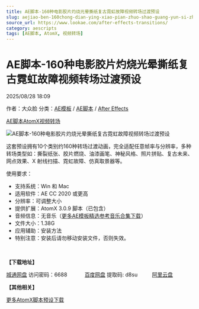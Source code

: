 ```yaml
---
title: AE脚本-160种电影胶片灼烧光晕撕纸复古霓虹故障视频转场过渡预设
slug: aejiao-ben-160chong-dian-ying-xiao-pian-zhuo-shao-guang-yun-si-zhi-fu-gu-ni-hong-gu-zhang-shi-pin-zhuan-chang-guo-du-yu-she
source_url: https://www.lookae.com/after-effects-transitions/
category: aescripts
tags: [AE脚本, AtomX, 视频转场]
---
```

# AE脚本-160种电影胶片灼烧光晕撕纸复古霓虹故障视频转场过渡预设

2025/08/28 18:09

作者：大众脸
分类：[AE模板](https://www.lookae.com/after-effects/other-after-effects/) / [AE脚本](https://www.lookae.com/after-effects/aescripts/) / [After Effects](https://www.lookae.com/after-effects/)

[AE脚本](https://www.lookae.com/tag/ae%e8%84%9a%e6%9c%ac/)[AtomX](https://www.lookae.com/tag/atomx/)[视频转场](https://www.lookae.com/tag/%e8%a7%86%e9%a2%91%e8%bd%ac%e5%9c%ba/)

![AE脚本-160种电影胶片灼烧光晕撕纸复古霓虹故障视频转场过渡预设](https://www.lookae.com/wp-content/uploads/2025/08/48541687.jpg "AE脚本-160种电影胶片灼烧光晕撕纸复古霓虹故障视频转场过渡预设-LookAE.com")

这套预设拥有10个类别约160种转场过渡动画，完全适配任意帧率与分辨率，多种转场类型如：撕裂纸张、胶片燃烧、油漆画笔、神秘风格、照片拼贴、复古未来、网点效果、X 射线扫描、霓虹故障、仿真取景器等。

使用要求：

* 支持系统：Win 和 Mac
* 适用软件：AE CC 2020 或更高
* 分辨率：可调整大小
* 提供扩展：AtomX 3.0.9 脚本（已包含）
* 音频信息：无音乐（[更多AE模板精选参考音乐合集下载](https://item.taobao.com/item.htm?spm=a1z10.1.w4004-2793089344.4.MUvxbV&id=37289930486)）
* 文件大小：1.38G
* 应用辅助：安装方法
* 特别注意：安装后请勿移动安装文件，否则失效。

[﻿﻿﻿](http://cloud.video.taobao.com/play/u/null/p/1/e/6/t/1/531889303070.mp4)

**【下载地址】**

[城通网盘](https://url70.ctfile.com/f/2827370-8420539827-3dccb9?p=4431) 访问密码：6688            [百度网盘](https://pan.baidu.com/s/1p2tkrsDPEhPID0ztWbeAKg?pwd=d8su) 提取码: d8su          [阿里云盘](https://www.alipan.com/s/R9THXRTpZR2)

**【其他相关】**

[更多AtomX脚本预设下载](https://www.lookae.com/tag/atomx/)
